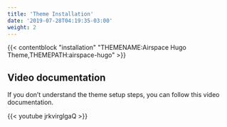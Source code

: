 ```yaml
---
title: 'Theme Installation'
date: '2019-07-28T04:19:35-03:00'
weight: 2
---
```


{{< contentblock "installation" "THEMENAME:Airspace Hugo Theme,THEMEPATH:airspace-hugo" >}}

## Video documentation

If you don’t understand the theme setup steps, you can follow this video documentation.

{{< youtube jrkvirglgaQ >}}
